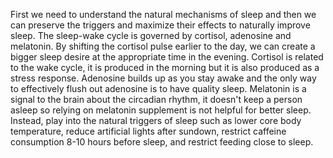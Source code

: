 First we need to understand the natural mechanisms of sleep and then we can preserve the triggers and maximize their effects to naturally improve sleep.
The sleep-wake cycle is governed by cortisol, adenosine and melatonin.
By shifting the cortisol pulse earlier to the day, we can create a bigger sleep desire at the appropriate time in the evening. 
Cortisol is related to the wake cycle, it is produced in the morning but it is also produced as a stress response.
Adenosine builds up as you stay awake and the only way to effectively flush out adenosine is to have quality sleep. 
Melatonin is a signal to the brain about the circadian rhythm, it doesn't keep a person asleep so relying on melatonin supplement is not helpful for better sleep.
Instead, play into the natural triggers of sleep such as lower core body temperature, reduce artificial lights after sundown, restrict caffeine consumption 8-10 hours before sleep, and restrict feeding close to sleep.